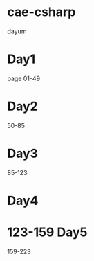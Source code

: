 cae-csharp
==========

dayum


Day1
==========
page 01-49


Day2
==========
50-85

Day3
==========
85-123

Day4
==========
123-159
Day5
==========
159-223
